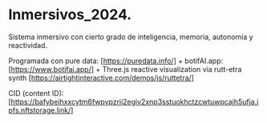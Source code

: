 # Inmersivos_2024.
Sistema inmersivo con cierto grado de inteligencia, memoria, autonomía y reactividad.

Programada con pure data: [https://puredata.info/] + botifAI.app: [https://www.botifai.app/] + Three.js reactive visualization via rutt-etra synth [https://airtightinteractive.com/demos/js/ruttetra/]

CID (content ID): [https://bafybeihxxcytm6fwpvpzrii2egiv2xnp3sstuokhctzcwtuwpcajh5ufja.ipfs.nftstorage.link/]
